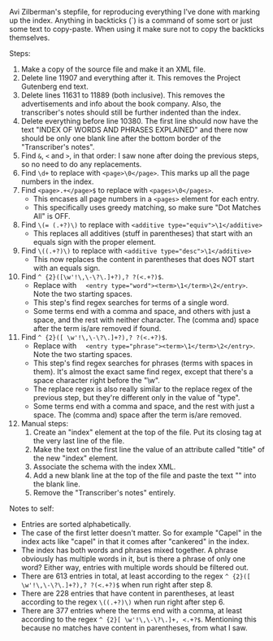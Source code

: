 Avi Zilberman's stepfile, for reproducing everything I've done with marking up the index.
Anything in backticks (`) is a command of some sort or just some text to copy-paste. When using it make sure not to copy the backticks themselves.

Steps:

1. Make a copy of the source file and make it an XML file.
2. Delete line 11907 and everything after it. This removes the Project Gutenberg end text.
2. Delete lines 11631 to 11889 (both inclusive). This removes the advertisements and info about the book company. Also, the transcriber's notes should still be further indented than the index.
3. Delete everything before line 10380. The first line should now have the text "INDEX OF WORDS AND PHRASES EXPLAINED" and there now should be only one blank line after the bottom border of the "Transcriber's notes".
4. Find `&`, `<` and `>`, in that order: I saw none after doing the previous steps, so no need to do any replacements.
5. Find `\d+` to replace with `<page>\0</page>`. This marks up all the page numbers in the index.
6. Find `<page>.+</page>$` to replace with `<pages>\0</pages>`.
	* This encases all page numbers in a `<pages>` element for each entry.
	* This specifically uses greedy matching, so make sure "Dot Matches All" is OFF.
7. Find `\(= (.+?)\)` to replace with `<additive type="equiv">\1</additive>`
	* This replaces all additives (stuff in parentheses) that start with an equals sign with the proper element.
8. Find `\((.+?)\)` to replace with `<additive type="desc">\1</additive>`
	* This now replaces the content in parentheses that does NOT start with an equals sign.
9. Find `^ {2}([\w'!\,\-\?\.]+?),? ?(<.+?)$`.
	* Replace with `  <entry type="word"><term>\1</term>\2</entry>`. Note the two starting spaces.
	* This step's find regex searches for terms of a single word.
	* Some terms end with a comma and space, and others with just a space, and the rest with neither character. The (comma and) space after the term is/are removed if found.
10. Find `^ {2}([ \w'!\,\-\?\.]+?),? ?(<.+?)$`.
	* Replace with `  <entry type="phrase"><term>\1</term>\2</entry>`. Note the two starting spaces.
	* This step's find regex searches for phrases (terms with spaces in them). It's almost the exact same find regex, except that there's a space character right before the "\w".
	* The replace regex is also really similar to the replace regex of the previous step, but they're different only in the value of "type".
	* Some terms end with a comma and space, and the rest with just a space. The (comma and) space after the term is/are removed.
11. Manual steps:
	1. Create an "index" element at the top of the file. Put its closing tag at the very last line of the file.
	2. Make the text on the first line the value of an attribute called "title" of the new "index" element.
	3. Associate the schema with the index XML.
	4. Add a new blank line at the top of the file and paste the text "<?xml version="1.0" encoding="UTF-8"?>" into the blank line.
	5. Remove the "Transcriber's notes" entirely.



Notes to self:

* Entries are sorted alphabetically.
* The case of the first letter doesn't matter. So for example "Capel" in the index acts like "capel" in that it comes after "cankered" in the index.
* The index has both words and phrases mixed together. A phrase obviously has multiple words in it, but is there a phrase of only one word? Either way, entries with multiple words should be filtered out.
* There are 613 entries in total, at least according to the regex `^ {2}([ \w'!\,\-\?\.]+?),? ?(<.+?)$` when run right after step 8.
* There are 228 entries that have content in parentheses, at least according to the regex `\((.+?)\)` when run right after step 6.
* There are 377 entries where the terms end with a comma, at least according to the regex `^ {2}[ \w'!\,\-\?\.]+, <.+?$`. Mentioning this because no matches have content in parentheses, from what I saw.
